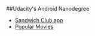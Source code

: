 ##Udacity's Android Nanodegree  

- [Sandwich Club app](https://github.com/MohamedISoliman/android-developer-nanodegree/tree/master/sandwich-club-starter-code)
- [Popular Movies](https://github.com/MohamedISoliman/android-developer-nanodegree/tree/master/MovieDroid) 
